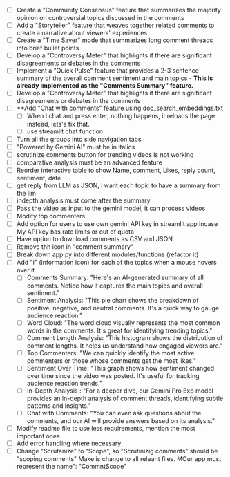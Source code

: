 - [ ] Create a "Community Consensus" feature that summarizes the majority opinion on controversial topics discussed in the comments
- [ ] Add a "Storyteller" feature that weaves together related comments to create a narrative about viewers' experiences
- [ ] Create a "Time Saver" mode that summarizes long comment threads into brief bullet points
- [ ] Develop a "Controversy Meter" that highlights if there are significant disagreements or debates in the comments
- [ ] Implement a "Quick Pulse" feature that provides a 2-3 sentence summary of the overall comment sentiment and main topics - **This is already implemented as the "Comments Summary" feature.**
- [ ] Develop a "Controversy Meter" that highlights if there are significant disagreements or debates in the comments
- [ ] **Add "Chat with comments" feature using doc_search_embeddings.txt
  - [ ] When I chat and press enter, nothing happens, it reloads the page instead, lets's fix that.
  - [ ] use streamlit chat function
- [ ] Turn all the groups into side navigation tabs 
- [ ] "Powered by Gemini AI" must be in italics
- [ ] scrutinize comments button for trending videos is not working
- [ ] comparative analysis must be an advanced feature
- [ ] Reorder interactive table to show Name, comment, Likes, reply count, sentiment, date
- [ ] get reply from LLM as JSON, i want each topic to have a summary from the llm
- [ ] indepth analysis must come after the summary
- [ ] Pass the video as input to the gemini model, it can process videos
- [ ] Modify top commenters
- [ ] Add option for users to use own gemini API key in streamlit app incase My API key has rate limits or out of quota
- [ ] Have option to download comments as CSV and JSON
- [ ] Remove thh icon in "comment summary" 
- [ ] Break down app.py into different modules/functions (refactor it)
- [ ] Add "i" (information icon) for each of the topics when a mouse hovers over it.
  - [ ] Comments Summary: "Here's an AI-generated summary of all comments. Notice how it captures the main topics and overall sentiment."
  - [ ] Sentiment Analysis: "This pie chart shows the breakdown of positive, negative, and neutral comments. It's a quick way to gauge audience reaction."
  - [ ] Word Cloud: "The word cloud visually represents the most common words in the comments. It's great for identifying trending topics."
  - [ ] Comment Length Analysis: "This histogram shows the distribution of comment lengths. It helps us understand how engaged viewers are."
  - [ ] Top Commenters: "We can quickly identify the most active commenters or those whose comments get the most likes."
  - [ ] Sentiment Over Time: "This graph shows how sentiment changed over time since the video was posted. It's useful for tracking audience reaction trends."
  - [ ] In-Depth Analysis : "For a deeper dive, our Gemini Pro Exp model provides an in-depth analysis of comment threads, identifying subtle patterns and insights."
  - [ ] Chat with Comments: "You can even ask questions about the comments, and our AI will provide answers based on its analysis."
- [ ] Modify readme file to use less requirements, mention the most important ones
- [ ] Add error handling where necessary
- [ ] Change "Scrutanize" to "Scope", so "Scrutinizig comments" should be "scoping comments" Make is change to all releant files. MOur app must represent  the name": "CommntScope" 
